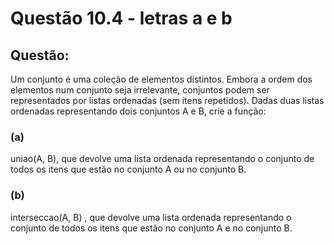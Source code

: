 # Questão 10.4 - letras a e b
## Questão:
Um conjunto é uma coleção de elementos distintos. Embora a ordem dos elementos num conjunto seja irrelevante, conjuntos podem ser representados por listas ordenadas (sem itens repetidos). Dadas duas listas ordenadas representando dois conjuntos A e B, crie a função:
### (a)
uniao(A, B), que devolve uma lista ordenada representando o conjunto de todos os
itens que estão no conjunto A ou no conjunto B.
### (b)
interseccao(A, B) , que devolve uma lista ordenada representando o conjunto de
todos os itens que estão no conjunto A e no conjunto B.